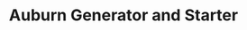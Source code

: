 ---
title: "Auburn Generator and Starter"
url: /auburn/auburn-generator-and-starter/
shop: Autoteile
---